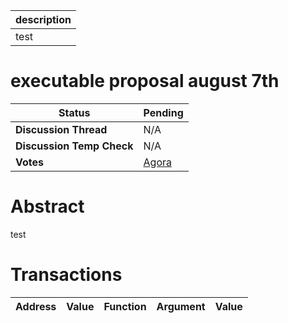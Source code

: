 | description |
| ----------- |
| test        |

# executable proposal august 7th


  | **Status**            | Pending                                                                                                                                      |
  | --------------------- | ------------------------------------------------------------------------------------------------------------------------------------------- |
  | **Discussion Thread** |  N/A                                                                                              |
  | **Discussion Temp Check** |  N/A                                                                                              |
  | **Votes**             | [Agora](https://agora.ensdao.org/proposals/22)                                                                                                                                     |
  

# Abstract 
 test

# Transactions 
 | Address | Value | Function | Argument | Value |
| ------- | ----- | -------- | -------- | ----- |







